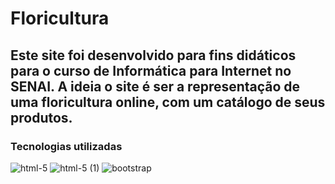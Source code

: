 # Floricultura
## Este site foi desenvolvido para fins didáticos para o curso de Informática para Internet no SENAI. A ideia o site é ser a representação de uma floricultura online, com um catálogo de seus produtos.</p>
### Tecnologias utilizadas
![html-5](https://user-images.githubusercontent.com/112645202/236074100-621a0430-7f10-4989-b533-b80f413a9856.png)
![html-5 (1)](https://user-images.githubusercontent.com/112645202/236074328-13116229-bb95-4f17-bb7a-444d76cc8161.png)
![bootstrap](https://user-images.githubusercontent.com/112645202/236074184-52a33037-abe8-45fb-a9c0-29d5e6345359.png)


